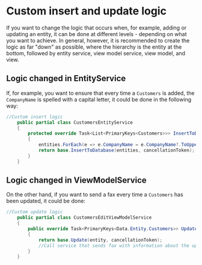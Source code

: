 # Custom insert and update logic

If you want to change the logic that occurs when, for example, adding or updating an entity, it can be done at different levels - depending on what you want to achieve.
In general, however, it is recommended to create the logic as far "down" as possible, where the hierarchy is the entity at the bottom, followed by entity service, view model service, view model, and view.

## Logic changed in EntityService
If, for example, you want to ensure that every time a `Customers` is added, the `CompanyName` is spelled with a capital letter, it could be done in the following way:

```csharp
//Custom insert logic
    public partial class CustomersEntityService
    {
        protected override Task<List<PrimaryKeys<Customers>>> InsertToDatabase(List<Customers> entities, CancellationToken cancellationToken = default)
        {
            entities.ForEach(e => e.CompanyName = e.CompanyName?.ToUpper());
            return base.InsertToDatabase(entities, cancellationToken);
        }
    }
```

## Logic changed in ViewModelService

On the other hand, if you want to send a fax every time a `Customers` has been updated, it could be done:

```csharp
//Custom update logic
    public partial class CustomersEditViewModelService
    {
        public override Task<PrimaryKeys<Data.Entity.Customers>> Update(CustomersEdit entity, CancellationToken cancellationToken = default)
        {
            return base.Update(entity, cancellationToken);
            //Call service that sends fax with information about the updated Customer
        }
    }
```